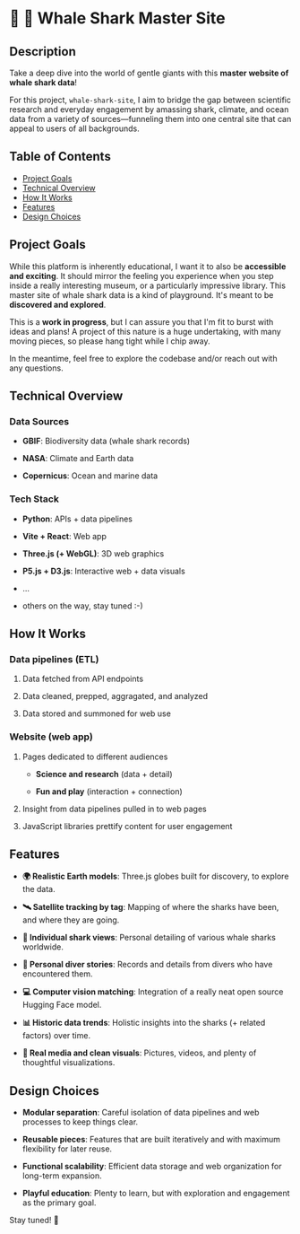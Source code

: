 # 🐋 🦈 Whale Shark Master Site

## Description

Take a deep dive into the world of gentle giants with this **master website of whale shark data**! 

For this project, `whale-shark-site`, I aim to bridge the gap between scientific research and everyday engagement by amassing shark, climate, and ocean data from a variety of sources—funneling them into one central site that can appeal to users of all backgrounds. 


## Table of Contents

- [Project Goals](#project-goals)
- [Technical Overview](#technical-overview)
- [How It Works](#how-it-works)
- [Features](#features)
- [Design Choices](#design-choices)


## Project Goals

While this platform is inherently educational, I want it to also be **accessible and exciting**. It should mirror the feeling you experience when you step inside a really interesting museum, or a particularly impressive library. This master site of whale shark data is a kind of playground. It's meant to be **discovered and explored**.

This is a **work in progress**, but I can assure you that I'm fit to burst with ideas and plans! A project of this nature is a huge undertaking, with many moving pieces, so please hang tight while I chip away. 

In the meantime, feel free to explore the codebase and/or reach out with any questions.


## Technical Overview

### Data Sources

- **GBIF**: Biodiversity data (whale shark records)

- **NASA**: Climate and Earth data

- **Copernicus**: Ocean and marine data


### Tech Stack

- **Python**: APIs + data pipelines

- **Vite + React**: Web app

- **Three.js (+ WebGL)**: 3D web graphics

- **P5.js + D3.js**: Interactive web + data visuals

- ...

- others on the way, stay tuned :-) 


## How It Works

### Data pipelines (ETL)

1. Data fetched from API endpoints

2. Data cleaned, prepped, aggragated, and analyzed

3. Data stored and summoned for web use


### Website (web app)

1. Pages dedicated to different audiences

    - **Science and research** (data + detail)

    - **Fun and play** (interaction + connection)

2. Insight from data pipelines pulled in to web pages

3. JavaScript libraries prettify content for user engagement


## Features

- **🌍 Realistic Earth models**: Three.js globes built for discovery, to explore the data.
- **🛰️ Satellite tracking by tag**: Mapping of where the sharks have been, and where they are going.

- **🦈 Individual shark views**: Personal detailing of various whale sharks worldwide.
- **🤿 Personal diver stories**: Records and details from divers who have encountered them.
- **💻 Computer vision matching**: Integration of a really neat open source Hugging Face model.

- **📊 Historic data trends**: Holistic insights into the sharks (+ related factors) over time.
- **📸 Real media and clean visuals**: Pictures, videos, and plenty of thoughtful visualizations.


## Design Choices

- **Modular separation**: Careful isolation of data pipelines and web processes to keep things clear.

- **Reusable pieces**: Features that are built iteratively and with maximum flexibility for later reuse.

- **Functional scalability**: Efficient data storage and web organization for long-term expansion.

- **Playful education**: Plenty to learn, but with exploration and engagement as the primary goal.


Stay tuned! 🚀



